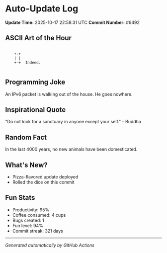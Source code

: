 # Auto-Update Log
**Update Time:** 2025-10-17 22:58:31 UTC
**Commit Number:** #6492

## ASCII Art of the Hour
```

    +-+
    | |
    +-+  Indeed.
        
```

## Programming Joke
An IPv6 packet is walking out of the house. He goes nowhere.

## Inspirational Quote
"Do not look for a sanctuary in anyone except your self." - Buddha

## Random Fact
In the last 4000 years, no new animals have been domesticated.

## What's New?
- Pizza-flavored update deployed
- Rolled the dice on this commit

## Fun Stats
- Productivity: 95%
- Coffee consumed: 4 cups
- Bugs created: 1
- Fun level: 94%
- Commit streak: 321 days

---
*Generated automatically by GitHub Actions*
